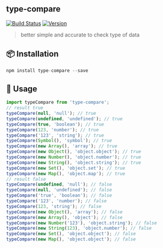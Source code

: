 ## type-compare

[![Build Status](https://travis-ci.org/reming0227/type-compare.svg?branch=master)](https://travis-ci.org/reming0227/type-compare)
[![Version](https://img.shields.io/badge/npm-1.0.3-blue.svg)](https://www.npmjs.com/package/type-compare)

> better simple and accurate to check type of data

## :package: Installation

```javascript
npm install type-compare --save
```

## :hammer: Usage
```javascript
import typeCompare from 'type-compare';
// result true
typeCompare(null, 'null'); // true
typeCompare(undefined, 'undefined'); // true
typeCompare(true, 'boolean'); // true
typeCompare(123, 'number'); // true
typeCompare('123', 'string'); // true
typeCompare(Symbol(), 'symbol'); // true
typeCompare(new Array(), 'array'); // true
typeCompare(new Object(), 'object.object'); // true
typeCompare(new Number(), 'object.number'); // true
typeCompare(new String(), 'object.string'); // true
typeCompare(new Set(), 'object.set'); // true
typeCompare(new Map(), 'object.map'); // true
// result false
typeCompare(undefined, 'null'); // false
typeCompare(null, 'undefined'); // false
typeCompare('true', 'boolean'); // false
typeCompare('123', 'number'); // false
typeCompare(123, 'string'); // false
typeCompare(new Object(), 'array'); // false
typeCompare(new Array(), 'object'); // false
typeCompare(new Number('123'), 'object.string'); // false
typeCompare(new String(123), 'object.number'); // false
typeCompare(new Set(), 'object.object'); // false
typeCompare(new Map(), 'object.object'); // false
```